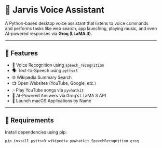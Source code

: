 # 🧠 Jarvis Voice Assistant

A Python-based desktop voice assistant that listens to voice commands and performs tasks like web search, app launching, playing music, and even AI-powered responses via **Groq (LLaMA 3)**.

---

## 📁 Features

- 🎤 Voice Recognition using `speech_recognition`
- 🗣️ Text-to-Speech using `pyttsx3`
- 🌐 Wikipedia Summary Search
- 📺 Open Websites (YouTube, Google, etc.)
- 🎶 Play YouTube songs via `pywhatkit`
- 🧠 AI-Powered Answers via Groq’s LLaMA 3 API
- 🧰 Launch macOS Applications by Name

---

## 🔧 Requirements

Install dependencies using pip:

```bash
pip install pyttsx3 wikipedia pywhatkit SpeechRecognition groq
